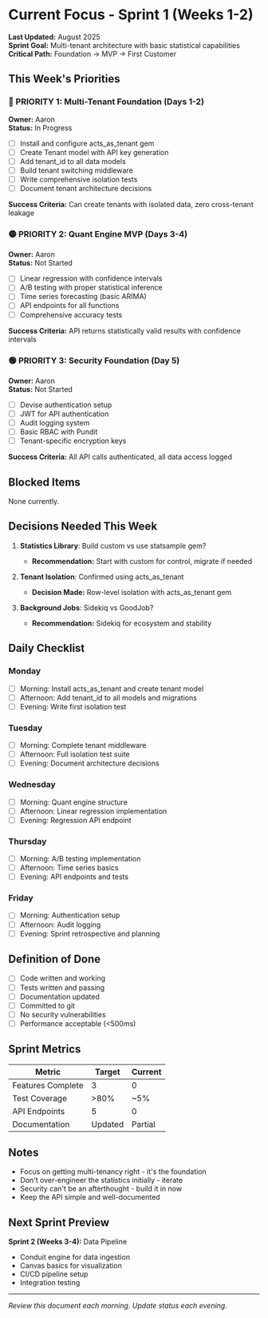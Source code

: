 # Current Focus - Sprint 1 (Weeks 1-2)

**Last Updated:** August 2025  
**Sprint Goal:** Multi-tenant architecture with basic statistical capabilities  
**Critical Path:** Foundation → MVP → First Customer

## This Week's Priorities

### 🔴 PRIORITY 1: Multi-Tenant Foundation (Days 1-2)
**Owner:** Aaron  
**Status:** In Progress

- [ ] Install and configure acts_as_tenant gem
- [ ] Create Tenant model with API key generation
- [ ] Add tenant_id to all data models
- [ ] Build tenant switching middleware
- [ ] Write comprehensive isolation tests
- [ ] Document tenant architecture decisions

**Success Criteria:** Can create tenants with isolated data, zero cross-tenant leakage

### 🟡 PRIORITY 2: Quant Engine MVP (Days 3-4)
**Owner:** Aaron  
**Status:** Not Started

- [ ] Linear regression with confidence intervals
- [ ] A/B testing with proper statistical inference  
- [ ] Time series forecasting (basic ARIMA)
- [ ] API endpoints for all functions
- [ ] Comprehensive accuracy tests

**Success Criteria:** API returns statistically valid results with confidence intervals

### 🟢 PRIORITY 3: Security Foundation (Day 5)
**Owner:** Aaron  
**Status:** Not Started  

- [ ] Devise authentication setup
- [ ] JWT for API authentication
- [ ] Audit logging system
- [ ] Basic RBAC with Pundit
- [ ] Tenant-specific encryption keys

**Success Criteria:** All API calls authenticated, all data access logged

## Blocked Items

None currently.

## Decisions Needed This Week

1. **Statistics Library**: Build custom vs use statsample gem?
   - **Recommendation:** Start with custom for control, migrate if needed
   
2. **Tenant Isolation**: Confirmed using acts_as_tenant
   - **Decision Made:** Row-level isolation with acts_as_tenant gem
   
3. **Background Jobs**: Sidekiq vs GoodJob?
   - **Recommendation:** Sidekiq for ecosystem and stability

## Daily Checklist

### Monday
- [ ] Morning: Install acts_as_tenant and create tenant model
- [ ] Afternoon: Add tenant_id to all models and migrations
- [ ] Evening: Write first isolation test

### Tuesday  
- [ ] Morning: Complete tenant middleware
- [ ] Afternoon: Full isolation test suite
- [ ] Evening: Document architecture decisions

### Wednesday
- [ ] Morning: Quant engine structure
- [ ] Afternoon: Linear regression implementation
- [ ] Evening: Regression API endpoint

### Thursday
- [ ] Morning: A/B testing implementation
- [ ] Afternoon: Time series basics
- [ ] Evening: API endpoints and tests

### Friday
- [ ] Morning: Authentication setup
- [ ] Afternoon: Audit logging
- [ ] Evening: Sprint retrospective and planning

## Definition of Done

- [ ] Code written and working
- [ ] Tests written and passing
- [ ] Documentation updated
- [ ] Committed to git
- [ ] No security vulnerabilities
- [ ] Performance acceptable (<500ms)

## Sprint Metrics

| Metric | Target | Current |
|--------|--------|---------|
| Features Complete | 3 | 0 |
| Test Coverage | >80% | ~5% |
| API Endpoints | 5 | 0 |
| Documentation | Updated | Partial |

## Notes

- Focus on getting multi-tenancy right - it's the foundation
- Don't over-engineer the statistics initially - iterate
- Security can't be an afterthought - build it in now
- Keep the API simple and well-documented

## Next Sprint Preview

**Sprint 2 (Weeks 3-4):** Data Pipeline  
- Conduit engine for data ingestion
- Canvas basics for visualization
- CI/CD pipeline setup
- Integration testing

---

*Review this document each morning. Update status each evening.*
